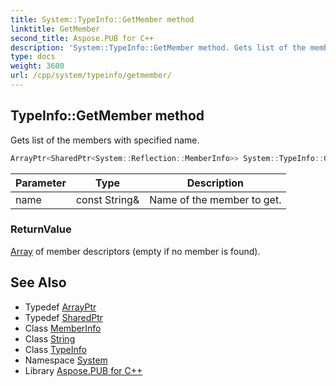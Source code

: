 ```yaml
---
title: System::TypeInfo::GetMember method
linktitle: GetMember
second_title: Aspose.PUB for C++
description: 'System::TypeInfo::GetMember method. Gets list of the members with specified name in C++.'
type: docs
weight: 3600
url: /cpp/system/typeinfo/getmember/
---
```

## TypeInfo::GetMember method


Gets list of the members with specified name.

```cpp
ArrayPtr<SharedPtr<System::Reflection::MemberInfo>> System::TypeInfo::GetMember(const String &name) const
```


| Parameter | Type | Description |
| --- | --- | --- |
| name | const String\& | Name of the member to get. |

### ReturnValue

[Array](../../array/) of member descriptors (empty if no member is found).

## See Also

* Typedef [ArrayPtr](../../arrayptr/)
* Typedef [SharedPtr](../../sharedptr/)
* Class [MemberInfo](../../../system.reflection/memberinfo/)
* Class [String](../../string/)
* Class [TypeInfo](../)
* Namespace [System](../../)
* Library [Aspose.PUB for C++](../../../)
